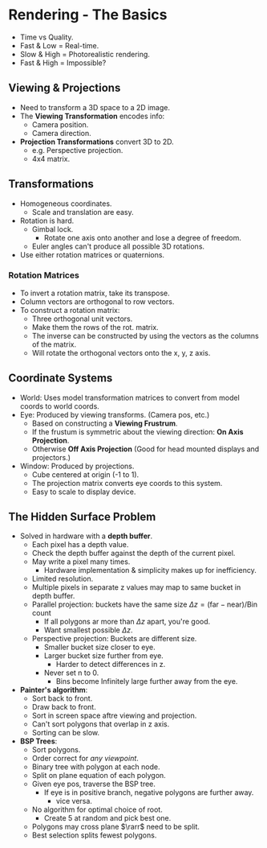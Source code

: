 # Rendering - The Basics

+ Time vs Quality.
+ Fast & Low = Real-time.
+ Slow & High = Photorealistic rendering.
+ Fast & High = Impossible?

## Viewing & Projections

+ Need to transform a 3D space to a 2D image.
+ The **Viewing Transformation** encodes info:
  - Camera position.
  - Camera direction.
+ **Projection Transformations** convert 3D to 2D.
  - e.g. Perspective projection.
  - 4x4 matrix.

## Transformations

+ Homogeneous coordinates.
  - Scale and translation are easy.
+ Rotation is hard.
  - Gimbal lock.
    * Rotate one axis onto another and lose a degree of freedom.
  - Euler angles can't produce all possible 3D rotations.
+ Use either rotation matrices or quaternions.

### Rotation Matrices

+ To invert a rotation matrix, take its transpose.
+ Column vectors are orthogonal to row vectors.
+ To construct a rotation matrix:
  - Three orthogonal unit vectors.
  - Make them the rows of the rot. matrix.
  - The inverse can be constructed by using the vectors as the columns of the matrix.
  - Will rotate the orthogonal vectors onto the x, y, z axis.

## Coordinate Systems

+ World: Uses model transformation matrices to convert from model coords to
  world coords.
+ Eye: Produced by viewing transforms. (Camera pos, etc.)
  - Based on constructing a **Viewing Frustrum**.
  - If the frustum is symmetric about the viewing direction: **On Axis Projection**.
  - Otherwise **Off Axis Projection** (Good for head mounted displays and projectors.)
+ Window: Produced by projections.
  - Cube centered at origin (-1 to 1).
  - The projection matrix converts eye coords to this system.
  - Easy to scale to display device.

## The Hidden Surface Problem

+ Solved in hardware with a **depth buffer**.
  - Each pixel has a depth value.
  - Check the depth buffer against the depth of the current pixel.
  - May write a pixel many times.
    * Hardware implementation & simplicity makes up for inefficiency.
  - Limited resolution.
  - Multiple pixels in separate z values may map to same bucket in depth buffer.
  - Parallel projection: buckets have the same size $\Delta z = (\text{far} - \text{near}) / \text{Bin count}$
    * If all polygons ar more than $\Delta z$ apart, you're good.
    * Want smallest possible $\Delta z$.
  - Perspective projection: Buckets are different size.
    - Smaller bucket size closer to eye.
    - Larger bucket size further from eye.
      * Harder to detect differences in z.
    - Never set n to 0.
      * Bins become Infinitely large further away from the eye.
+ **Painter's algorithm**:
  - Sort back to front.
  - Draw back to front.
  - Sort in screen space aftre viewing and projection.
  - Can't sort polygons that overlap in z axis.
  - Sorting can be slow.
+ **BSP Trees**:
  - Sort polygons.
  - Order correct for _any viewpoint_.
  - Binary tree with polygon at each node.
  - Split on plane equation of each polygon.
  - Given eye pos, traverse the BSP tree.
    - If eye is in positive branch, negative polygons are further away.
      * vice versa.
  - No algorithm for optimal choice of root.
    * Create 5 at random and pick best one.
  - Polygons may cross plane $\rarr$ need to be split.
  - Best selection splits fewest polygons.
